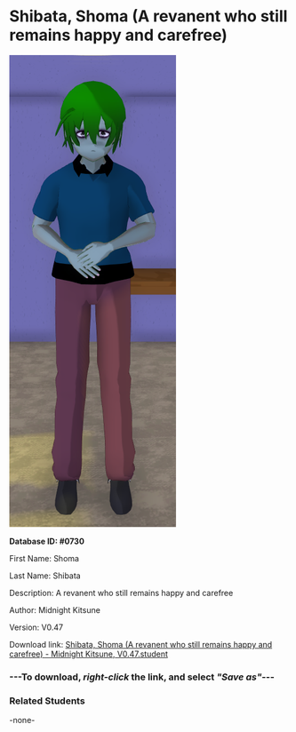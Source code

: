 # Shibata, Shoma (A revanent who still remains happy and carefree)

<img src="Files/Images/Shibata, Shoma (A revanent who still remains happy and carefree).png" title="Shibata, Shoma (A revanent who still remains happy and carefree) - Midnight Kitsune, V0.47">

**Database ID: #0730**

First Name: Shoma

Last Name: Shibata

Description: A revanent who still remains happy and carefree

Author: Midnight Kitsune

Version: V0.47

Download link: <a href="https://raw.githubusercontent.com/Arbiter1223/Daigaku-Gurashi-Custom-Students/master/Files/Studen%20Files/Shibata%2C%20Shoma%20(A%20revanent%20who%20still%20remains%20happy%20and%20carefree)%20-%20Midnight%20Kitsune%2C%20V0.47.student">Shibata, Shoma (A revanent who still remains happy and carefree) - Midnight Kitsune, V0.47.student</a>

### ---**To download, _right-click_ the link, and select _"Save as"_**---

### Related Students

-none-
